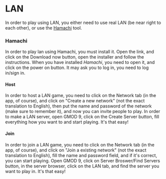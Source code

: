 # LAN
In order to play using LAN, you either need to use real LAN (be near right to each other), or use the [Hamachi](https://vpn.net) tool.
### Hamachi
In order to play lan using Hamachi, you must install it. Open the link, and click on the Download now button, open the installer and follow the instructions. When you have installed *Hamachi*, you need to open it, and click on the power on button. It may ask you to log in, you need to log in/sign in.
#### Host
In order to host a LAN game, you need to click on the Network tab (in the app, of course), and click on "Create a new network" (not the exact translation to English), then put the name and password of the network (make sure to remember it), and now you can invite people to play. In order to make a LAN server, open GMOD 9, click on the Create Server button, fill everything how you want to and start playing. It's that easy!
#### Join
In order to join a LAN game, you need to click on the Network tab (in the app, of course), and click on "Join a existing network" (not the exact translation to English), fill the name and password field, and if it's correct, you can start playing. Open GMOD 9, click on Server Broswer/Find Servers button, in the server browser, click on the LAN tab, and find the server you want to play in. It's that easy!